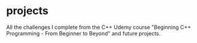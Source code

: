 # projects
All the challenges I complete from the C++ Udemy course "Beginning C++ Programming - From Beginner to Beyond"
and future projects.

